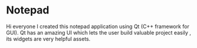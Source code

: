 # Notepad

Hi everyone I created this notepad application using Qt (C++ framework for GUI). Qt has an amazing UI which lets the user build valuable project easily , its widgets are very helpful assets.
